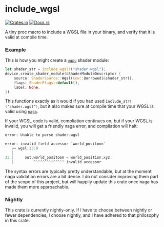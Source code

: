 # include_wgsl

[![Crates.io](https://img.shields.io/crates/v/include_wgsl.svg)](https://crates.io/crates/include_wgsl)
[![Docs.rs](https://docs.rs/include_wgsl/badge.svg)](https://docs.rs/include_wgsl)

A tiny proc macro to include a WGSL file in your binary, and verify that it is valid at compile time.

### Example

This is how you might create a [`wgpu`](https://github.com/gfx-rs/wgpu) shader module:

```rust
let shader_str = include_wgsl!("shader.wgsl");
device.create_shader_module(&ShaderModuleDescriptor {
    source: ShaderSource::Wgsl(Cow::Borrowed(&shader_str)),
    flags: ShaderFlags::default(),
    label: None,
})
```

This functions exactly as it would if you had used `include_str!("shader.wgsl")`, but it also makes sure at compile time that your WGSL is valid using [`naga`](https://github.com/gfx-rs/naga.git).

If your WGSL code is valid, compliation continues on, but if your WGSL is invalid, you will get a friendly naga error, and compliation will halt:

```rust
error: Unable to parse shader.wgsl

error: invalid field accessor `world_positoon`
   ┌─ wgsl:33:9
   │
33 │     out.world_positoon = world_position.xyz;
   │         ^^^^^^^^^^^^^^ invalid accessor
```

The syntax errors are typically pretty understandable, but at the moment naga validation errors are a bit dense. I do not consider improving them part of the scope of this project, but will happily update this crate once naga has made them more approachable.

### Nightly

This crate is currently nightly-only. If I have to choose between nightly or fewer dependencies, I choose nightly, and I have adhered to that philosophy in this crate. 


